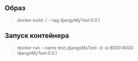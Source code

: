## Образ
> docker build ./ --tag djangoMyTest:0.0.1
## Запуск контейнера
> docker run --name test_djangoMyTest -d -p 8000:8000 djangoMyTest:0.0.1